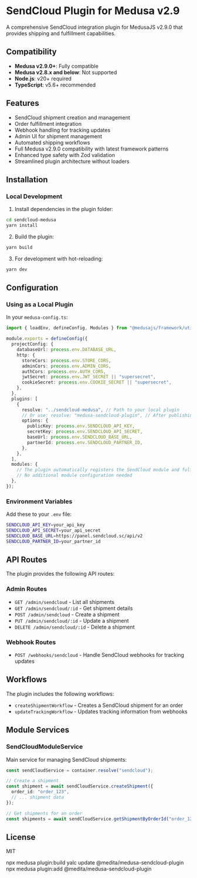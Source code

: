 # SendCloud Plugin for Medusa v2.9

A comprehensive SendCloud integration plugin for MedusaJS v2.9.0 that provides shipping and fulfillment capabilities.

## Compatibility

- **Medusa v2.9.0+**: Fully compatible
- **Medusa v2.8.x and below**: Not supported
- **Node.js**: v20+ required
- **TypeScript**: v5.6+ recommended

## Features

- SendCloud shipment creation and management
- Order fulfillment integration
- Webhook handling for tracking updates
- Admin UI for shipment management
- Automated shipping workflows
- Full Medusa v2.9.0 compatibility with latest framework patterns
- Enhanced type safety with Zod validation
- Streamlined plugin architecture without loaders

## Installation

### Local Development

1. Install dependencies in the plugin folder:
```bash
cd sendcloud-medusa
yarn install
```

2. Build the plugin:
```bash
yarn build
```

3. For development with hot-reloading:
```bash
yarn dev
```

## Configuration

### Using as a Local Plugin

In your `medusa-config.ts`:

```typescript
import { loadEnv, defineConfig, Modules } from "@medusajs/framework/utils"

module.exports = defineConfig({
  projectConfig: {
    databaseUrl: process.env.DATABASE_URL,
    http: {
      storeCors: process.env.STORE_CORS,
      adminCors: process.env.ADMIN_CORS,
      authCors: process.env.AUTH_CORS,
      jwtSecret: process.env.JWT_SECRET || "supersecret",
      cookieSecret: process.env.COOKIE_SECRET || "supersecret",
    },
  },
  plugins: [
    {
      resolve: "../sendcloud-medusa", // Path to your local plugin
      // Or use: resolve: "medusa-sendcloud-plugin", // After publishing to npm
      options: {
        publicKey: process.env.SENDCLOUD_API_KEY,
        secretKey: process.env.SENDCLOUD_API_SECRET,
        baseUrl: process.env.SENDCLOUD_BASE_URL,
        partnerId: process.env.SENDCLOUD_PARTNER_ID,
      },
    },
  ],
  modules: {
    // The plugin automatically registers the SendCloud module and fulfillment provider
    // No additional module configuration needed
  },
});
```

### Environment Variables

Add these to your `.env` file:

```bash
SENDCLOUD_API_KEY=your_api_key
SENDCLOUD_API_SECRET=your_api_secret
SENDCLOUD_BASE_URL=https://panel.sendcloud.sc/api/v2
SENDCLOUD_PARTNER_ID=your_partner_id
```

## API Routes

The plugin provides the following API routes:

### Admin Routes
- `GET /admin/sendcloud` - List all shipments
- `GET /admin/sendcloud/:id` - Get shipment details
- `POST /admin/sendcloud` - Create a shipment
- `PUT /admin/sendcloud/:id` - Update a shipment
- `DELETE /admin/sendcloud/:id` - Delete a shipment

### Webhook Routes
- `POST /webhooks/sendcloud` - Handle SendCloud webhooks for tracking updates

## Workflows

The plugin includes the following workflows:

- `createShipmentWorkflow` - Creates a SendCloud shipment for an order
- `updateTrackingWorkflow` - Updates tracking information from webhooks

## Module Services

### SendCloudModuleService

Main service for managing SendCloud shipments:

```typescript
const sendCloudService = container.resolve("sendcloud");

// Create a shipment
const shipment = await sendCloudService.createShipment({
  order_id: "order_123",
  // ... shipment data
});

// Get shipments for an order
const shipments = await sendCloudService.getShipmentByOrderId("order_123");
```

## License

MIT

 npx medusa plugin:build
yalc update @medita/medusa-sendcloud-plugin
npx medusa plugin:add @medita/medusa-sendcloud-plugin